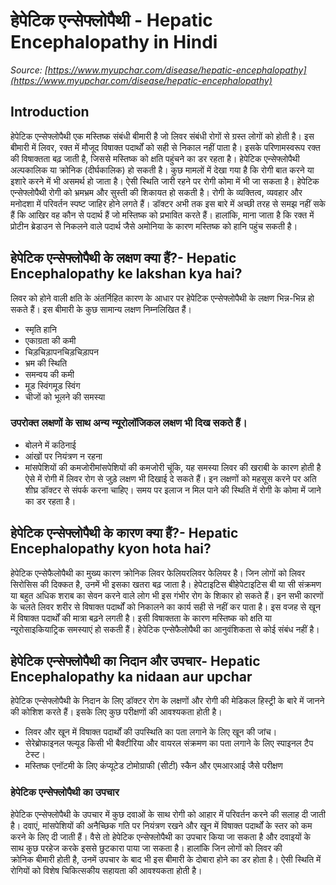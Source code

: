 # हेपेटिक एन्सेफ्लोपैथी - Hepatic Encephalopathy in Hindi
_Source: [https://www.myupchar.com/disease/hepatic-encephalopathy](https://www.myupchar.com/disease/hepatic-encephalopathy)_

## Introduction
हेपेटिक एन्सेफ्लोपैथी एक मस्तिष्क संबंधी बीमारी है जो लिवर संबंधी रोगों से ग्रस्त लोगों को होती है। इस बीमारी में लिवर, रक्त में मौजूद विषाक्त पदार्थों को सही से निकाल नहीं पाता है। इसके परिणामस्वरूप रक्त की विषाक्तता बढ़ जाती है, जिससे मस्तिष्क को क्षति पहुंचने का डर रहता है। हेपेटिक एन्सेफ्लोपैथी अल्पकालिक या क्रोनिक (दीर्घकालिक) हो सकती है। कुछ मामलों में देखा गया है कि रोगी बात करने या इशारे करने में भी असमर्थ हो जाता है। ऐसी स्थिति जारी रहने पर रोगी कोमा में भी जा सकता है। हेपेटिक एन्सेफ्लोपैथी रोगी को भ्रमभ्रम और सुस्ती की शिकायत हो सकती है। रोगी के व्यक्तित्व, व्यवहार और मनोदशा में परिवर्तन स्पष्ट जाहिर होने लगते हैं।
डॉक्टर अभी तक इस बारे में अच्छी तरह से समझ नहीं सके हैं कि आखिर वह कौन से पदार्थ हैं जो मस्तिष्क को प्रभावित करते हैं। हालांकि, माना जाता है कि रक्त में प्रोटीन ब्रेडाउन से निकलने वाले पदार्थ जैसे अमोनिया के कारण मस्तिष्क को हानि पहुंच सकती है।

## हेपेटिक एन्सेफ्लोपैथी के लक्षण क्या हैं?- Hepatic Encephalopathy ke lakshan kya hai?
लिवर को होने वाली क्षति के अंतर्निहित कारण के आधार पर हेपेटिक एन्सेफ्लोपैथी के लक्षण भिन्न-भिन्न हो सकते हैं। इस बीमारी के कुछ सामान्य लक्षण निम्नलिखित हैं।
- स्मृति हानि
- एकाग्रता की कमी
- चिड़चिड़ापनचिड़चिड़ापन
- भ्रम की स्थिति
- समन्वय की कमी
- मूड स्विंगमूड स्विंग
- चीजों को भूलने की समस्या
### उपरोक्त लक्षणों के साथ अन्य न्यूरोलॉजिकल लक्षण भी दिख सकते हैं।
- बोलने में कठिनाई
- आंखों पर नियंत्रण न रहना
- मांसपेशियों की कमजोरीमांसपेशियों की कमजोरी
चूंकि, यह समस्या लिवर की खराबी के कारण होती है ऐसे में रोगी में लिवर रोग से जुड़े लक्षण भी दिखाई दे सकते हैं। इन लक्षणों को महसूस करने पर अति शीघ्र डॉक्टर से संपर्क करना चाहिए। समय पर इलाज न मिल पाने की स्थिति में रोगी के कोमा में जाने का डर रहता है।

## हेपेटिक एन्सेफ्लोपैथी के कारण क्या हैं?- Hepatic Encephalopathy kyon hota hai?
हेपेटिक एन्सेफैलोपैथी का मुख्य कारण क्रोनिक लिवर फेलियरलिवर फेलियर है। जिन लोगों को लिवर सिरोसिस की दिक्कत है, उनमें भी इसका खतरा बढ़ जाता है। हेपेटाइटिस बीहेपेटाइटिस बी या सी संक्रमण या बहुत अधिक शराब का सेवन करने वाले लोग भी इस गंभीर रोग के शिकार हो सकते हैं। इन सभी कारणों के चलते लिवर शरीर से विषाक्त पदार्थों को निकालने का कार्य सही से नहीं कर पाता है। इस वजह से खून में विषाक्त पदार्थों की मात्रा बढ़ने लगती है। इसी विषाक्तता के कारण मस्तिष्क को क्षति या न्यूरोसाइकियाट्रिक समस्याएं हो सकती हैं। हेपेटिक एन्सेफैलोपैथी का आनुवंशिकता से कोई संबंध नहीं है।

## हेपेटिक एन्सेफ्लोपैथी का निदान और उपचार- Hepatic Encephalopathy ka nidaan aur upchar
हेपेटिक एन्सेफ्लोपैथी के निदान के लिए डॉक्टर रोग के लक्षणों और रोगी की मेडिकल हिस्ट्री के बारे में जानने की कोशिश करते हैं। इसके लिए कुछ परीक्षणों की आवश्यकता होती है।
- लिवर और खून में विषाक्त पदार्थों की उपस्थिति का पता लगाने के लिए खून की जांच।
- सेरेब्रोफाइनल फ्ल्यूड किसी भी बैक्टीरिया और वायरल संक्रमण का पता लगाने के लिए स्पाइनल टैप टेस्ट।
- मस्तिष्क एनॉटमी के लिए कंप्यूटेड टोमोग्राफी (सीटी) स्कैन और एमआरआई जैसे परीक्षण
### हेपेटिक एन्सेफ्लोपैथी का उपचार
हेपेटिक एन्सेफ्लोपैथी के उपचार में कुछ दवाओं के साथ रोगी को आहार में परिवर्तन करने की सलाह दी जाती है। दवाएं, मांसपेशियों की अनैच्छिक गति पर नियंत्रण रखने और खून में विषाक्त पदार्थों के स्तर को कम करने के लिए दी जाती हैं। वैसे तो हेपेटिक एन्सेफ्लोपैथी का उपचार किया जा सकता है और दवाइयों के साथ कुछ परहेज करके इससे छुटकारा पाया जा सकता है। हालांकि जिन लोगों को ​लिवर की क्रोनिक बीमारी होती है, उनमें उपचार के बाद भी इस बीमारी के दोबारा होने का डर होता है। ऐसी स्थिति में रोगियों को विशेष चिकित्सकीय सहायता की आवश्यकता होती है।

